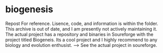 # biogenesis
Repost For reference.
Lisence, code, and information is within the folder. This archive is out of date, and I am presently not actively maintaining it. The actual project has a repository and binaries in Soureforge with the project titled Biogeneis. Its a cool project and I highly recommend to any biology and evolution enthusist. --> See the actual project in soureforge.


